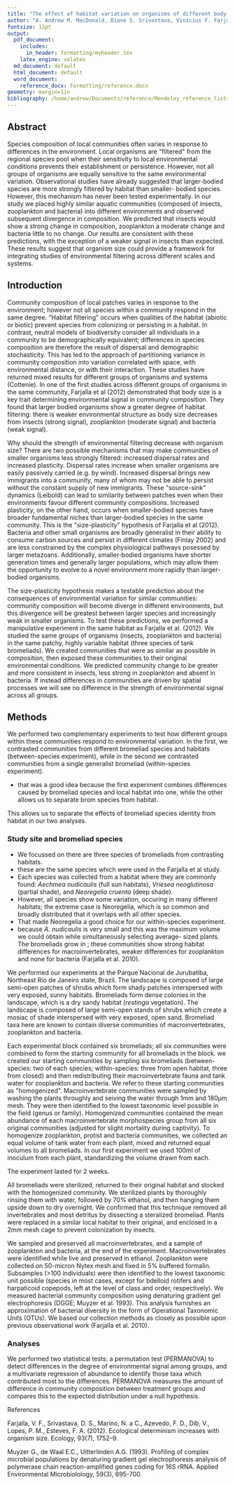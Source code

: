 ```yaml
---
title: "The effect of habitat variation on organisms of different body size"
author: "A. Andrew M. MacDonald, Diane S. Srivastava, Vinicius F. Farjalla (et al?)"
fontsize: 12pt
output:
  pdf_document:
    includes:
      in_header: formatting/myheader.tex
    latex_engine: xelatex
  md_document: default
  html_document: default
  word_document:
    reference_docx: formatting/reference.docx
geometry: margin=1in
bibliography: /home/andrew/Documents/reference/Mendeley_reference_lists/04_OrgSizeHabitat.bib
---
```


## Abstract

Species composition of local communities often varies in response to
differences in the environment. Local organisms are "filtered" from the
regional species pool when their sensitivity to local environmental conditions
prevents their establishment or persistence. However, not all groups of
organisms are equally sensitive to the same environmental variation.
Observational studies have already suggested that larger-bodied species are
more strongly filtered by habitat than smaller- bodied species. However, this
mechanism has never been tested experimentally. In our study we placed highly
similar aquatic communities (composed of insects, zooplankton and bacteria)
into different environments and observed subsequent divergence in composition.
We predicted that insects would show a strong change in composition,
zooplankton a moderate change and bacteria little to no change. Our results are
consistent with these predictions, with the exception of a weaker signal in
insects than expected. These results suggest that organism size could provide
a framework for integrating studies of environmental filtering across
different scales and systems.

## Introduction

Community composition of local patches varies in response to the environment;
however not all species within a community respond in the same degree.
"Habitat filtering" occurs when qualities of the habitat (abiotic or biotic)
prevent species from colonizing or persisting in a habitat. In contrast,
neutral models of biodiversity consider all individuals in a community to be
demographically equivalent; differences in species composition are therefore
the result of dispersal and demographic stochasticity. This has led to the
approach of partitioning variance in community composition into variation
correlated with space, with environmental distance, or with their interaction.
These studies have returned mixed results for different groups of organisms
and systems (Cottenie). In one of the first studies across different groups of
organisms in the same community, Farjalla et al (2012) demonstrated that body
size is a key trait determining environmental signal in community composition.
They found that larger bodied organisms show a greater degree of
habitat filtering: there is weaker environmental structure as body size
decreases from insects (strong signal), zooplankton (moderate signal) and bacteria
(weak signal).

Why should the strength of environmental filtering decrease with organism
size? There are two possible mechanisms that may make communities of smaller
organisms less strongly filtered: increased dispersal rates and increased
plasticity. Dispersal rates increase when smaller organisms are easily
passively carried (e.g. by wind). Increased dispersal brings new immigrants
into a community, many of whom may not be able to persist without the constant
supply of new immigrants. These "source-sink" dynamics (Leibold) can lead to
similarity between patches even when their environments favour different
community compositions. Increased plasticity, on the other hand, occurs when
smaller-bodied species have broader fundamental niches than larger-bodied
species in the same community. This is the "size-plasticity" hypothesis of
Farjalla et al (2012). Bacteria and other small organisms are broadly
generalist in their ability to consume carbon sources and persist in different
climates (Finlay 2002) and are less constrained by the complex physiological
pathways posessed by larger metazoans. Additionally, smaller-bodied organisms
have shorter generation times and generally larger populations, which may
allow them the opportunity to evolve to a novel environment more rapidly than
larger-bodied organisms.

The size-plasticity hypothesis makes a testable prediction about the
consequences of environmental variation for similar communities: community
composition will become diverge in different environments, but this divergence
will be greatest between larger species and increasingly weak in smaller
organisms. To test these predictions, we performed a manipulative experiment
in the same habitat as Farjalla et al. (2012). We studied the same groups of
organisms (insects, zooplankton and bacteria) in the same patchy, highly
variable habitat (three species of tank bromeliads). We created communities
that were as similar as possible in composition, then exposed these
communities to their original environmental conditions. We predicted community
change to be greater and more consistent in insects, less strong in
zooplankton and absent in bacteria. If instead differences in communities are
driven by spatial processes we will see no difference in the strength of
environmental signal across all groups.

## Methods

We performed two complementary experiments to test how different groups within
these communities respond to environmental variation. In the first, we
contrasted communities from different bromeliad species and habitats (between-species experiment), while in
the second we contrasted communities from a single generalist bromeliad (within-species experiment). 

* that was a good idea because the first experiment combines differences caused by bromeliad species and local habitat into one, while the other allows us to separate brom species from habitat.

This allows us to separate the effects of bromeliad species identity from
habitat in our two analyses.


### Study site and bromeliad species

* We focussed on there are three species of bromeliads from contrasting habitats.
* these are the same species which were used in the Farjalla et al study.
*  Each species was collected from a habitat where they are commonly found: _Aechmea nudicaulis_ (full sun habitats),
_Vriesea neoglutinosa_ (partial shade), and _Neoregelia cruenta_ (deep shade).
* However, all species show some variation, occuring in many different habitats; the extreme case is Neoregelia, which is so common and broadly distributed that it overlaps with all other species.
* That made Neoregelia a good choice for our within-species experiment.
* because _A. nudicaulis_ is very small and this was
the maximum volume we could obtain while simultaneously selecting average-
sized plants.
The bromeliads grow in ; these communities
show strong habitat differences for macroinvertebrates, weaker differences for
zooplankton and none for bacteria (Farjalla et al. 2010).

We performed our experiments at the Parque Nacional de Jurubatiba, Northeast
Rio de Janeiro state, Brazil. The landscape is composed of large semi-open
patches of shrubs which form shady patches interspersed with very exposed,
sunny habitats. Bromeliads form dense colonies in the landscape, which is
a dry sandy habitat (_restinga_ vegetation). The landscape is composed of
large semi-open stands of shrubs which create a mosiac of shade interspersed with
very exposed, open sand. Bromeliad taxa here are known to contain diverse
communities of macroinvertebrates, zooplankton and bacteria. 

Each experimental block contained six bromeliads; all six communities were
combined to form the starting community for all bromeliads in the block. we
created our starting communities by sampling six bromeliads (between- species:
two of each species; within-species: three from open habitat, three from closed) and then
redistributing their macroinvertebrate fauna and tank water for
zooplankton and bacteria. We refer to these starting communities as
"homogenized". Macroinvertebrate communities were sampled by washing the
plants throughly and seiving the water through 1mm and 180µm mesh. They were
then identified to the lowest taxonomic level possible in the field (genus or
family). Homogenized communities contained the mean abundance of each
macroinvertebrate morphospecies group from all six original communities
(adjusted for slight mortality during captivity). To homogenize zooplankton,
protist and bacteria communities, we collected an equal volume of tank water
from each plant, mixed and returned equal volumes to all bromeliads. In our
first experiment we used 100ml of inoculum from each plant, standardizing the
volume drawn from each.

The experiment lasted for 2 weeks.

All bromeliads were sterilized, returned to their original habitat and stocked
with the homogenized community. We sterilized plants by thoroughly rinsing
them with water, followed by 70% ethanol, and then hanging them upside down to
dry overnight. We confirmed that this technique removed all invertebrates and
most detritus by dissecting a steralized bromeliad. Plants were replaced in a
similar local habitat to their original, and enclosed in a 2mm mesh cage to
prevent colonization by insects.

We sampled and preserved all macroinvertebrates, and a sample of zooplankton
and bacteria, at the end of the experiment. Macroinvertebrates were identified
while live and preserved in ethanol.  Zooplankton were collected on 50-micron
Nytex mesh and fixed in 5% buffered formalin. Subsamples (>100 individuals)
were then identified to the lowest taxonomic unit possible (species in most
cases, except for bdelloid rotifers and harpaticoid copepods, left at the
level of class and order, respectively). We measured bacterial community
composition using denaturing gradient gel electrophoresis (DGGE; Muyzer et al.
1993). This analysis furnishes an approximation of bacterial diversity in the
form of Operational Taxonomic Units (OTUs). We based our collection methods as
closely as possible upon previous observational work (Farjalla et al. 2010).

### Analyses

<!-- hypotheses you tested and what type of results you were
expecting -->

We performed two statistical tests: a permutation test (PERMANOVA) to detect
differences in the degree of environmental signal among groups, and a
multivariate regression of abundance to identify those taxa which contributed
most to the differences. PERMANOVA measures the amount of difference in
community composition between treatment groups and compares this to the expected
distribution under a null hypothesis.

References

Farjalla, V. F., Srivastava, D. S., Marino, N. a C., Azevedo, F. D., Dib, V.,
Lopes, P. M., Esteves, F. A. (2012). Ecological determinism increases with
organism size. Ecology, 93(7), 1752–9.

Muyzer G., de Waal E.C., Uitterlinden A.G. (1993). Profiling of complex
microbial populations by denaturing gradient gel electrophoresis analysis of
polymerase chain reaction-amplified genes coding for 16S rRNA. Applied
Environmental Microbiolology, 59(3), 695-700.

